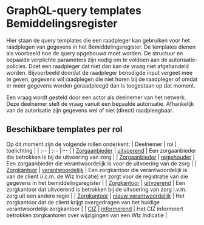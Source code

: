 # GraphQL-query templates Bemiddelingsregister
Hier staan de query templates die een raadpleger kan gebruiken voor het raadplegen van gegevens in het Bemiddelingsregister. De templates dienen als voorbeeld hoe de query opgebouwd moet worden. De structuur en bepaalde verplichte parameters zijn nodig om te voldoen aan de autorisatie-policies. Doet een raadpleger dat niet dan kan de vraag niet afgehandeld worden. Bijvoorbeeld doordat de raadpleger benodigde input vergeet mee te geven, gegevens wil raadplegen die niet horen bij de raadpleger of omdat er meer gegevens worden geraadpleegd dan is toegestaan op dat moment. 

Een vraag wordt gesteld door een actor als deelnemer van het netwerk. Deze deelnemer stelt de vraag vanuit een bepaalde autorisatie. Afhankelijk van de autorisatie zijn gegevens wel of niet (direct) raadpleegbaar. 

## Beschikbare templates per rol
Op dit moment zijn de volgende rollen onderkent:
| Deelnemer | rol | toelichting |
| :-- | :-- |:-- |
| [Zorgaanbieder](/gql-query/zorgaanbieder/README.md) | [uitvoerend](/gql-query/zorgaanbieder/README.md#zorgaanbieder---uitvoerend) | Een zorgaanbieder die betrokken is bij de uitvoering van zorg |
| [Zorgaanbieder](/gql-query/zorgaanbieder/README.md) | [regiehouder](/gql-query/zorgaanbieder/README.md#zorgaanbieder---regiehouder) | Een zorgaanbieder die verantwoordelijk is voor de uitvoering van de zorg |
| [Zorgkantoor](/gql-query/zorgkantoor/README.md) | [verantwoordelijk](/gql-query/zorgkantoor/README.md#zorgkantoor---verantwoordelijk) | Een zorgkantoor die verantwoordelijk is van de client (i.c.m. de Wlz Indicatie) en zorgt voor de registratie van die gegevens in het bemiddelingsregister | 
| [Zorgkantoor](/gql-query/zorgkantoor/README.md) | [uitvoerend](/gql-query/zorgkantoor/README.md#zorgkantoor---uitvoerend) | Een zorgkantoor dat uitvoerend is betrokken bij de uitvoering van zorg i.v.m. zorg uit een andere regio | 
| [Zorgkantoor](/gql-query/zorgkantoor/README.md) | [nieuw verantwoordelijk](/gql-query/zorgkantoor/README.md#zorgkantoor---nieuw-verantwoordelijk) | Het zorgkantoor dat de client krijgt overgedragen van het huidige verantwoordelijk zorgkantoor |
| [CIZ](/gql-query/ciz/README.md) | [informerend](/gql-query/ciz/README.md#ciz---notificatie) | Het CIZ informeert betrokken zorgkantoren over wijzigingen van een Wlz Indicatie |


